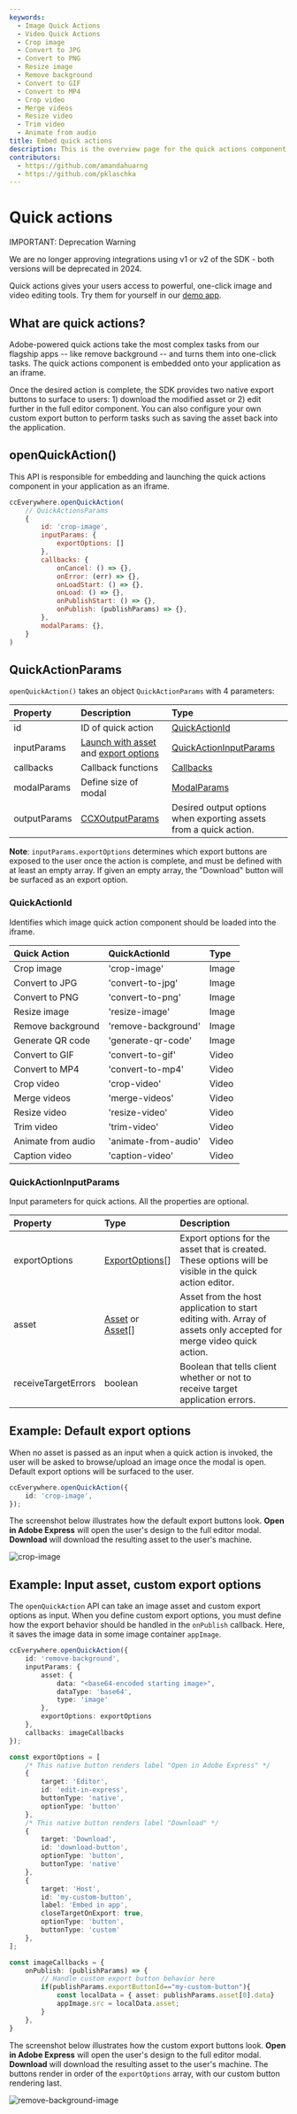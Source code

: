 ```yaml
---
keywords:
  - Image Quick Actions
  - Video Quick Actions
  - Crop image
  - Convert to JPG
  - Convert to PNG
  - Resize image
  - Remove background
  - Convert to GIF
  - Convert to MP4
  - Crop video 
  - Merge videos
  - Resize video
  - Trim video
  - Animate from audio
title: Embed quick actions
description: This is the overview page for the quick actions component.
contributors:
  - https://github.com/amandahuarng
  - https://github.com/pklaschka
---
```


# Quick actions

<InlineAlert variant="error" slots="header, text" />

IMPORTANT: Deprecation Warning

We are no longer approving integrations using v1 or v2 of the SDK - both versions will be deprecated in 2024.

Quick actions gives your users access to powerful, one-click image and video editing tools. Try them for yourself in our [demo app](https://demo.expressembed.com).

## What are quick actions?

Adobe-powered quick actions take the most complex tasks from our flagship apps -- like remove background -- and turns them into one-click tasks. The quick actions component is embedded onto your application as an iframe.

Once the desired action is complete, the SDK provides two native export buttons to surface to users: 1) download the modified asset or 2) edit further in the full editor component. You can also configure your own custom export button to perform tasks such as saving the asset back into the application.

## openQuickAction()

This API is responsible for embedding and launching the quick actions component in your application as an iframe.

```js
ccEverywhere.openQuickAction(
    // QuickActionsParams
    {
        id: 'crop-image', 
        inputParams: {
            exportOptions: []
        },
        callbacks: {
            onCancel: () => {},
            onError: (err) => {},
            onLoadStart: () => {},
            onLoad: () => {},
            onPublishStart: () => {},
            onPublish: (publishParams) => {},
        },
        modalParams: {},
    }
)
```

## QuickActionParams

`openQuickAction()` takes an object `QuickActionParams` with 4 parameters:

| Property | Description | Type
| :-- | :-- | :--
| id | ID of quick action| [QuickActionId](../../reference/CCEverywhere/quick_actions/index.md#quickactionid)
| inputParams | [Launch with asset](../../reference/types/index.md#asset) and [export options](../../reference/types/index.md#exportoptions) | [QuickActionInputParams](../../reference/CCEverywhere/quick_actions/index.md#quickactioninputparams)
| callbacks | Callback functions | [Callbacks](../../reference/types/index.md#callbacks)
| modalParams | Define size of modal |  [ModalParams](../../reference/types/index.md#modalparams)
| outputParams | [CCXOutputParams](../../reference/types/index.md#ccxoutputparams) | Desired output options when exporting assets from a quick action.

**Note**: `inputParams.exportOptions` determines which export buttons are exposed to the user once the action is complete, and must be defined with at least an empty array. If given an empty array, the "Download" button will be surfaced as an export option.

### QuickActionId

Identifies which image quick action component should be loaded into the iframe.

| Quick Action | QuickActionId | Type
| :-- | :-- | :--
| Crop image | 'crop-image' | Image
| Convert to JPG | 'convert-to-jpg' | Image
| Convert to PNG | 'convert-to-png' | Image
| Resize image | 'resize-image' | Image
| Remove background | 'remove-background' | Image
| Generate QR code | 'generate-qr-code' | Image
| Convert to GIF | 'convert-to-gif' | Video
| Convert to MP4 | 'convert-to-mp4' | Video
| Crop video | 'crop-video' | Video
| Merge videos | 'merge-videos' | Video
| Resize video | 'resize-video' | Video
| Trim video | 'trim-video' | Video
| Animate from audio | 'animate-from-audio' | Video
| Caption video | 'caption-video' | Video

### QuickActionInputParams

Input parameters for quick actions. All the properties are optional.

| Property | Type | Description
| :-- | :-- | :--
| exportOptions | [ExportOptions](../../reference/types/index.md#exportoptions)[] | Export options for the asset that is created. These options will be visible in the quick action editor.
| asset | [Asset](../../reference/types/index.md#asset) or [Asset](../../reference/types/index.md#asset)[] | Asset from the host application to start editing with. Array of assets only accepted for merge video quick action.
| receiveTargetErrors | boolean | Boolean that tells client whether or not to receive target application errors.

## Example: Default export options

When no asset is passed as an input when a quick action is invoked, the user will be asked to browse/upload an image once the modal is open. Default export options will be surfaced to the user.

``` ts title="crop-image.js" hl_lines="15"
ccEverywhere.openQuickAction({
    id: 'crop-image', 
});
```

The screenshot below illustrates how the default export buttons look. **Open in Adobe Express** will open the user's design to the full editor modal. **Download** will download the resulting asset to the user's machine.

![crop-image](./default-export.png)

## Example: Input asset, custom export options

The `openQuickAction` API can take an image asset and custom export options as input. When you define custom export options, you must define how the export behavior should be handled in the `onPublish` callback. Here, it saves the image data in some image container `appImage`.

``` ts title="remove-background.js" hl_lines="5 29 40"
ccEverywhere.openQuickAction({
    id: 'remove-background', 
    inputParams: {
        asset: {
            data: "<base64-encoded starting image>", 
            dataType: 'base64', 
            type: 'image'
        }, 
        exportOptions: exportOptions
    },
    callbacks: imageCallbacks
});

const exportOptions = [
    /* This native button renders label "Open in Adobe Express" */
    {
        target: 'Editor',
        id: 'edit-in-express',
        buttonType: 'native',
        optionType: 'button'
    },
    /* This native button renders label "Download" */
    {
        target: 'Download',
        id: 'download-button',
        optionType: 'button',
        buttonType: 'native'
    },
    {
        target: 'Host',
        id: 'my-custom-button',
        label: 'Embed in app',
        closeTargetOnExport: true,
        optionType: 'button',
        buttonType: 'custom'
    },
];

const imageCallbacks = {
    onPublish: (publishParams) => {
        // Handle custom export button behavior here
        if(publishParams.exportButtonId=="my-custom-button"){
            const localData = { asset: publishParams.asset[0].data}
            appImage.src = localData.asset;
        }
    },
}
```

The screenshot below illustrates how the custom export buttons look. **Open in Adobe Express** will open the user's design to the full editor modal. **Download** will download the resulting asset to the user's machine. The buttons render in order of the `exportOptions` array, with our custom button rendering last.

![remove-background-image](./custom-export.png)
